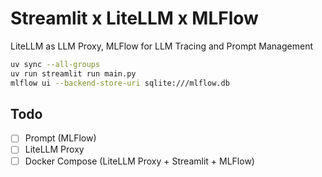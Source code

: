 # Streamlit x LiteLLM x MLFlow

LiteLLM as LLM Proxy, MLFlow for LLM Tracing and Prompt Management

```bash
uv sync --all-groups
uv run streamlit run main.py
mlflow ui --backend-store-uri sqlite:///mlflow.db
```

## Todo

- [ ] Prompt (MLFlow)
- [ ] LiteLLM Proxy
- [ ] Docker Compose (LiteLLM Proxy + Streamlit + MLFlow)
